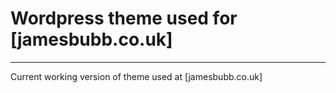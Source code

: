 # Wordpress theme used for [jamesbubb.co.uk]
---
Current working version of theme used at [jamesbubb.co.uk]
